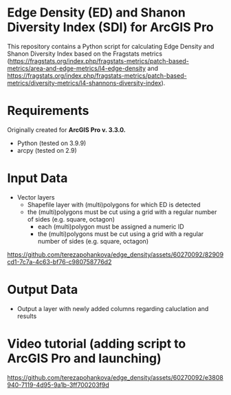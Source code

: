 # Edge Density (ED) and Shanon Diversity Index (SDI) for ArcGIS Pro

This repository contains a Python script for calculating Edge Density and Shanon Diversity Index based on the Fragstats metrics (https://fragstats.org/index.php/fragstats-metrics/patch-based-metrics/area-and-edge-metrics/l4-edge-density and https://fragstats.org/index.php/fragstats-metrics/patch-based-metrics/diversity-metrics/l4-shannons-diversity-index).


# Requirements
Originally created for **ArcGIS Pro v. 3.3.0.**

*	Python (tested on 3.9.9)
*	arcpy (tested on 2.9)

# Input Data

* Vector layers
	* Shapefile layer with (multi)polygons for which ED is detected
  * the (multi)polygons must be cut using a grid with a regular number of sides (e.g. square, octagon)
	* each (multi)polygon must be assigned a numeric ID
	* the (multi)polygons must be cut using a grid with a regular number of sides (e.g. square, octagon)
   
https://github.com/terezapohankova/edge_density/assets/60270092/82909cd1-7c7a-4c63-bf76-c980758776d2


# Output Data
* Output a layer with newly added columns regarding caluclation and results

# Video tutorial (adding script to ArcGIS Pro and launching)
https://github.com/terezapohankova/edge_density/assets/60270092/e3808940-7119-4d95-9a1b-3ff700203f9d

